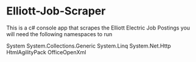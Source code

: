 # Elliott-Job-Scraper
This is a c# console app that scrapes the Elliott Electric Job Postings
you will need the following namespaces to run 

 System
 System.Collections.Generic
 System.Linq
 System.Net.Http
 HtmlAgilityPack
 OfficeOpenXml
